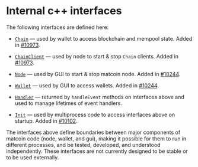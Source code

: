 # Internal c++ interfaces

The following interfaces are defined here:

* [`Chain`](chain.h) — used by wallet to access blockchain and mempool state. Added in [#10973](https://github.com/matcoin/matcoin/pull/10973).

* [`ChainClient`](chain.h) — used by node to start & stop `Chain` clients. Added in [#10973](https://github.com/matcoin/matcoin/pull/10973).

* [`Node`](node.h) — used by GUI to start & stop matcoin node. Added in [#10244](https://github.com/matcoin/matcoin/pull/10244).

* [`Wallet`](wallet.h) — used by GUI to access wallets. Added in [#10244](https://github.com/matcoin/matcoin/pull/10244).

* [`Handler`](handler.h) — returned by `handleEvent` methods on interfaces above and used to manage lifetimes of event handlers.

* [`Init`](init.h) — used by multiprocess code to access interfaces above on startup. Added in [#10102](https://github.com/matcoin/matcoin/pull/10102).

The interfaces above define boundaries between major components of matcoin code (node, wallet, and gui), making it possible for them to run in different processes, and be tested, developed, and understood independently. These interfaces are not currently designed to be stable or to be used externally.
